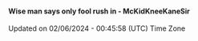 #### Wise man says only fool rush in - McKidKneeKaneSir
Updated on 02/06/2024 - 00:45:58 (UTC) Time Zone
